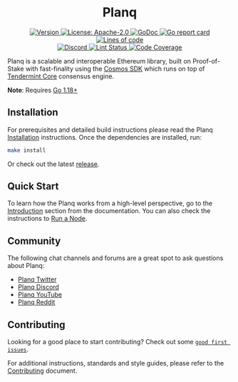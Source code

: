 <!--
parent:
  order: false
-->

<div align="center">
  <h1> Planq </h1>
</div>

<div align="center">
  <a href="https://github.com/planq-network/planq/releases/latest">
    <img alt="Version" src="https://img.shields.io/github/tag/planq-network/planq.svg" />
  </a>
  <a href="https://github.com/planq-network/planq/blob/main/LICENSE">
    <img alt="License: Apache-2.0" src="https://img.shields.io/github/license/planq-network/planq.svg" />
  </a>
  <a href="https://pkg.go.dev/github.com/planq-network/planq">
    <img alt="GoDoc" src="https://godoc.org/github.com/planq-network/planq?status.svg" />
  </a>
  <a href="https://goreportcard.com/report/github.com/planq-network/planq">
    <img alt="Go report card" src="https://goreportcard.com/badge/github.com/planq-network/planq"/>
  </a>
  <a href="https://bestpractices.coreinfrastructure.org/projects/5018">
    <img alt="Lines of code" src="https://img.shields.io/tokei/lines/github/planq-network/planq">
  </a>
</div>
<div align="center">
  <a href="https://discord.gg/jGTPyYmpsq">
    <img alt="Discord" src="https://img.shields.io/discord/989163662541471805.svg" />
  </a>
  <a href="https://github.com/planq-network/planq/actions?query=branch%3Amain+workflow%3ALint">
    <img alt="Lint Status" src="https://github.com/planq-network/planq/actions/workflows/lint.yml/badge.svg?branch=main" />
  </a>
  <a href="https://codecov.io/gh/planq-network/planq">
    <img alt="Code Coverage" src="https://codecov.io/gh/planq-network/planq/branch/main/graph/badge.svg" />
  </a>
</div>

Planq is a scalable and interoperable Ethereum library, built on Proof-of-Stake with fast-finality using the [Cosmos SDK](https://github.com/cosmos/cosmos-sdk/) which runs on top of [Tendermint Core](https://github.com/cometbft/cometbft) consensus engine.

**Note**: Requires [Go 1.18+](https://golang.org/dl/)

## Installation

For prerequisites and detailed build instructions please read the Planq [Installation](https://docs.planq.network/validators/quickstart/installation.html) instructions. Once the dependencies are installed, run:

```bash
make install
```

Or check out the latest [release](https://github.com/planq-network/planq/releases).

## Quick Start

To learn how the Planq works from a high-level perspective, go to the [Introduction](https://docs.planq.network/about/intro/overview.html) section from the documentation. You can also check the instructions to [Run a Node](https://docs.planq.network/validators/quickstart/run_node.html).

## Community

The following chat channels and forums are a great spot to ask questions about Planq:

- [Planq Twitter](https://twitter.com/PlanqFoundation)
- [Planq Discord](https://discord.gg/jGTPyYmpsq)
- [Planq YouTube](https://www.youtube.com/@PlanqNetwork)
- [Planq Reddit](https://reddit.com/r/planq_network)

## Contributing

Looking for a good place to start contributing? Check out some [`good first issues`](https://github.com/planq-network/planq/issues?q=is%3Aopen+is%3Aissue+label%3A%22good+first+issue%22).

For additional instructions, standards and style guides, please refer to the [Contributing](./CONTRIBUTING.md) document.
